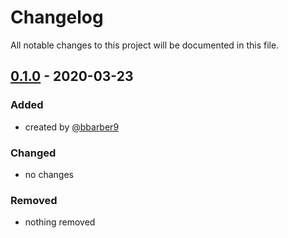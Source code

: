# Changelog

All notable changes to this project will be documented in this file.

## [0.1.0] - 2020-03-23

### Added

- created by [@bbarber9]

### Changed

- no changes

### Removed

- nothing removed

[0.1.0]: https://github.com/nuvolo/servicenow-types/releases/tag/v0.1.0
[@bbarber9]: https://github.com/bbarber9
